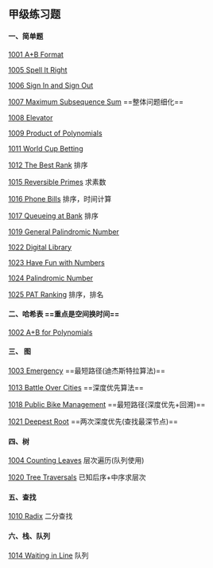 ## 甲级练习题



#### 一、简单题 

[1001 A+B Format](https://pintia.cn/problem-sets/994805342720868352/problems/994805528788582400) 

[1005 Spell It Right](https://pintia.cn/problem-sets/994805342720868352/problems/994805519074574336) 

[1006 Sign In and Sign Out](https://pintia.cn/problem-sets/994805342720868352/problems/994805516654460928) 

[1007 Maximum Subsequence Sum](https://pintia.cn/problem-sets/994805342720868352/problems/994805514284679168) ==整体问题细化== 

[1008 Elevator](https://pintia.cn/problem-sets/994805342720868352/problems/994805511923286016) 

[1009 Product of Polynomials](https://pintia.cn/problem-sets/994805342720868352/problems/994805509540921344) 

[1011 World Cup Betting](https://pintia.cn/problem-sets/994805342720868352/problems/994805504927186944) 

[1012 The Best Rank](https://pintia.cn/problem-sets/994805342720868352/problems/994805502658068480) 排序

[1015 Reversible Primes](https://pintia.cn/problem-sets/994805342720868352/problems/994805495863296000) 求素数

[1016 Phone Bills](https://pintia.cn/problem-sets/994805342720868352/problems/994805493648703488) 排序，时间计算

[1017 Queueing at Bank](https://pintia.cn/problem-sets/994805342720868352/problems/994805491530579968) 排序

[1019 General Palindromic Number](https://pintia.cn/problem-sets/994805342720868352/problems/994805487143337984) 

[1022 Digital Library](https://pintia.cn/problem-sets/994805342720868352/problems/994805480801550336) 

[1023 Have Fun with Numbers](https://pintia.cn/problem-sets/994805342720868352/problems/994805478658260992) 

[1024 Palindromic Number](https://pintia.cn/problem-sets/994805342720868352/problems/994805476473028608) 

[1025 PAT Ranking](https://pintia.cn/problem-sets/994805342720868352/problems/994805474338127872) 排序，排名



#### 二、哈希表 ==重点是空间换时间==

[1002 A+B for Polynomials](https://pintia.cn/problem-sets/994805342720868352/problems/994805526272000000) 



#### 三、 图

[1003 Emergency](https://pintia.cn/problem-sets/994805342720868352/problems/994805523835109376)  ==最短路径(迪杰斯特拉算法)== 

[1013 Battle Over Cities](https://pintia.cn/problem-sets/994805342720868352/problems/994805500414115840) ==深度优先算法== 

[1018 Public Bike Management](https://pintia.cn/problem-sets/994805342720868352/problems/994805489282433024) ==最短路径(深度优先+回溯)== 

[1021 Deepest Root](https://pintia.cn/problem-sets/994805342720868352/problems/994805482919673856) ==两次深度优先(查找最深节点)== 



#### 四、树

[1004  Counting Leaves](https://pintia.cn/problem-sets/994805342720868352/problems/994805521431773184) 层次遍历(队列使用)

[1020 Tree Traversals](https://pintia.cn/problem-sets/994805342720868352/problems/994805485033603072) 已知后序+中序求层次



#### 五、查找

[1010 Radix](https://pintia.cn/problem-sets/994805342720868352/problems/994805507225665536) 二分查找



#### 六、栈、队列

[1014 Waiting in Line](https://pintia.cn/problem-sets/994805342720868352/problems/994805498207911936) 队列





